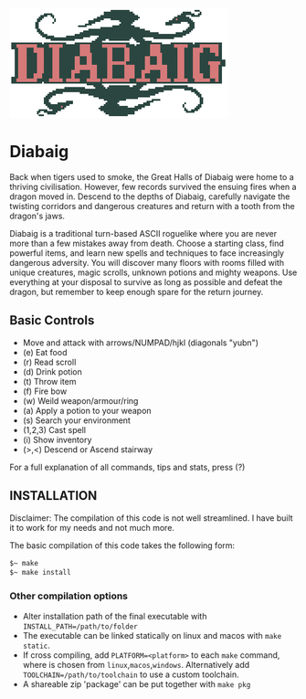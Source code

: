 ![logo](docs/images/logo.png)

# Diabaig

Back when tigers used to smoke, the Great Halls of Diabaig were home to a thriving civilisation. However, few records survived the ensuing fires when a dragon moved in. Descend to the depths of Diabaig, carefully navigate the twisting corridors and dangerous creatures and return with a tooth from the dragon's jaws.

Diabaig is a traditional turn-based ASCII roguelike where you are never more than a few mistakes away from death. Choose a starting class, find powerful items, and learn new spells and techniques to face increasingly dangerous adversity. You will discover many floors with rooms filled with unique creatures, magic scrolls, unknown potions and mighty weapons. Use everything at your disposal to survive as long as possible and defeat the dragon, but remember to keep enough spare for the return journey.

## Basic Controls

* Move and attack with arrows/NUMPAD/hjkl (diagonals "yubn")
* (e) Eat food
* (r) Read scroll
* (d) Drink potion
* (t) Throw item
* (f) Fire bow
* (w) Weild weapon/armour/ring
* (a) Apply a potion to your weapon
* (s) Search your environment
* (1,2,3) Cast spell
* (i) Show inventory
* (>,<) Descend or Ascend stairway

For a full explanation of all commands, tips and stats, press (?)

## INSTALLATION

Disclaimer: The compilation of this code is not well streamlined. I have built it to work for my needs and not much more. 

The basic compilation of this code takes the following form:

```bash
$~ make
$~ make install
```

### Other compilation options

* Alter installation path of the final executable with `INSTALL_PATH=/path/to/folder`
* The executable can be linked statically on linux and macos with `make static`.
* If cross compiling, add `PLATFORM=<platform>` to each `make` command, where <platform> is chosen from `linux`,`macos`,`windows`. Alternatively add `TOOLCHAIN=/path/to/toolchain` to use a custom toolchain.
* A shareable zip 'package' can be put together with `make pkg`

